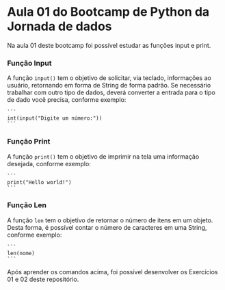 # Aula 01 do Bootcamp de Python da Jornada de dados

Na aula 01 deste bootcamp foi possível estudar as funções input e print.

### Função Input
A função `input()` tem o objetivo de solicitar, via teclado, informações ao usuário, retornando em forma de String de forma padrão.
Se necessário trabalhar com outro tipo de dados, deverá converter a entrada para o tipo de dado você precisa, conforme exemplo:

    ```
    int(input("Digite um número:"))
    ```

### Função Print
A função `print()` tem o objetivo de imprimir na tela uma informação desejada, conforme exemplo:

    ```
    print("Hello world!")
    ```

### Função Len
A função `len` tem o objetivo de retornar o número de itens em um objeto.
Desta forma, é possível contar o número de caracteres em uma String, conforme exemplo:

    ```
    len(nome)
    ```

Após aprender os comandos acima, foi possível desenvolver os Exercícios 01 e 02 deste repositório.
